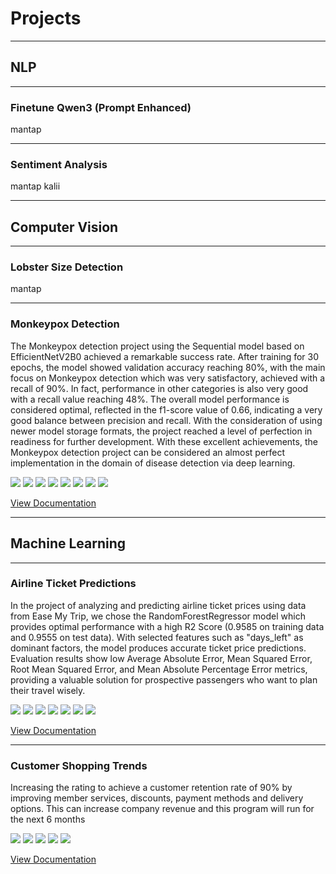 # Projects
---
## NLP
---
### Finetune Qwen3 (Prompt Enhanced)
mantap

---
### Sentiment Analysis
mantap kalii

---
## Computer Vision
---
### Lobster Size Detection
mantap

---
### Monkeypox Detection  
The Monkeypox detection project using the Sequential model based on EfficientNetV2B0 achieved a 
remarkable success rate. After training for 30 epochs, the model showed validation accuracy reaching 80%, 
with the main focus on Monkeypox detection which was very satisfactory, achieved with a recall of 90%. In 
fact, performance in other categories is also very good with a recall value reaching 48%. The overall model 
performance is considered optimal, reflected in the f1-score value of 0.66, indicating a very good balance 
between precision and recall. With the consideration of using newer model storage formats, the project 
reached a level of perfection in readiness for further development. With these excellent achievements, the 
Monkeypox detection project can be considered an almost perfect implementation in the domain of disease 
detection via deep learning.

[![](https://img.shields.io/badge/Python-white?logo=Python)](#) [![](https://img.shields.io/badge/Pandas-white?logo=Pandas)](#) [![](https://img.shields.io/badge/numpy-white?logo=numpy)](#) [![](https://img.shields.io/badge/seaborn-white?logo=seaborn)](#) [![](https://img.shields.io/badge/Matplotlib-white?logo=Matplotlib)](#) [![](https://img.shields.io/badge/Scipy-white?logo=Scipy)](#) [![](https://img.shields.io/badge/Scikit-learn-white?logo=Scikit-learn)](#) [![](https://img.shields.io/badge/tensorflow-white?logo=tensorflow)](#)

[View Documentation](https://github.com/saepulhilal/Monkeypox-Detection)

---
## Machine Learning
---
### Airline Ticket Predictions
In the project of analyzing and predicting airline ticket prices using data from Ease My Trip, we chose the 
RandomForestRegressor model which provides optimal performance with a high R2 Score (0.9585 on training 
data and 0.9555 on test data). With selected features such as "days_left" as dominant factors, the model 
produces accurate ticket price predictions. Evaluation results show low Average Absolute Error, Mean 
Squared Error, Root Mean Squared Error, and Mean Absolute Percentage Error metrics, providing a valuable 
solution for prospective passengers who want to plan their travel wisely. 

[![](https://img.shields.io/badge/Python-white?logo=Python)](#) [![](https://img.shields.io/badge/Pandas-white?logo=Pandas)](#) [![](https://img.shields.io/badge/numpy-white?logo=numpy)](#) [![](https://img.shields.io/badge/seaborn-white?logo=seaborn)](#) [![](https://img.shields.io/badge/Matplotlib-white?logo=Matplotlib)](#) [![](https://img.shields.io/badge/Scipy-white?logo=Scipy)](#) [![](https://img.shields.io/badge/Scikit-learn-white?logo=Scikit-learn)](#)

[View Documentation](https://github.com/saepulhilal/Airline-Ticket-Predictions)

---
### Customer Shopping Trends

Increasing the rating to achieve a customer retention rate of 90% by improving member services, discounts, 
payment methods and delivery options. This can increase company revenue and this program will run for the 
next 6 months 

[![](https://img.shields.io/badge/Python-white?logo=Python)](#) [![](https://img.shields.io/badge/Pandas-white?logo=Pandas)](#) [![](https://img.shields.io/badge/numpy-white?logo=numpy)](#) [![](https://img.shields.io/badge/seaborn-white?logo=seaborn)](#) [![](https://img.shields.io/badge/Matplotlib-white?logo=Matplotlib)](#)

[View Documentation](https://github.com/saepulhilal/customer-shopping-trends)
